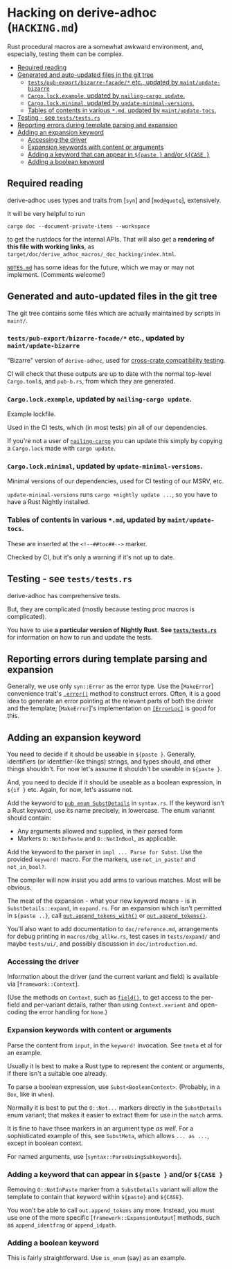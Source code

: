 # **Hacking on derive-adhoc (`HACKING.md`)**

Rust procedural macros are a somewhat awkward environment,
and, especially, testing them can be complex.

<!--##toc##-->
   * [Required reading](#required-reading)
   * [Generated and auto-updated files in the git tree](#generated-and-auto-updated-files-in-the-git-tree)
      * [`tests/pub-export/bizarre-facade/*` etc., updated by `maint/update-bizarre`](#testspub-exportbizarre-facade-etc-updated-by-maintupdate-bizarre)
      * [`Cargo.lock.example`, updated by `nailing-cargo update`.](#cargolockexample-updated-by-nailing-cargo-update)
      * [`Cargo.lock.minimal`, updated by `update-minimal-versions`.](#cargolockminimal-updated-by-update-minimal-versions)
      * [Tables of contents in various `*.md`, updated by `maint/update-tocs`.](#tables-of-contents-in-various-md-updated-by-maintupdate-tocs)
   * [Testing - see `tests/tests.rs`](#testing---see-teststestsrs)
   * [Reporting errors during template parsing and expansion](#reporting-errors-during-template-parsing-and-expansion)
   * [Adding an expansion keyword](#adding-an-expansion-keyword)
      * [Accessing the driver](#accessing-the-driver)
      * [Expansion keywords with content or arguments](#expansion-keywords-with-content-or-arguments)
      * [Adding a keyword that can appear in `${paste }` and/or `${CASE }`](#adding-a-keyword-that-can-appear-in-paste--andor-case-)
      * [Adding a boolean keyword](#adding-a-boolean-keyword)

## Required reading

derive-adhoc uses types and traits from [`syn`] and [`mod@quote`],
extensively.

It will be very helpful to run
```text
cargo doc --document-private-items --workspace
```
to get the rustdocs for the internal APIs.
That will also get a **rendering of this file with working links**,
as `target/doc/derive_adhoc_macros/_doc_hacking/index.html`.

[`NOTES.md`](_doc_notes) has some ideas for the future,
which we may or may not implement.
(Comments welcome!)

## Generated and auto-updated files in the git tree

The git tree contains some files which are actually
maintained by scripts in `maint/`.

### `tests/pub-export/bizarre-facade/*` etc., updated by `maint/update-bizarre`

"Bizarre" version of `derive-adhoc`,
used for [cross-crate compatibility testing](../../pub_b/index.html).

CI will check that these outputs are
up to date with
the normal top-level `Cargo.toml`s, and `pub-b.rs`,
from which they are generated.

### `Cargo.lock.example`, updated by `nailing-cargo update`.

Example lockfile.

Used in the CI tests,
which (in most tests) pin all of our dependencies.

If you're not a user of
[`nailing-cargo`](https://diziet.dreamwidth.org/tag/nailing-cargo)
you can update this
simply by copying a `Cargo.lock` made with `cargo update`.

### `Cargo.lock.minimal`, updated by `update-minimal-versions`.

Minimal versions of our dependencies,
used for CI testing of our MSRV, etc.

`update-minimal-versions` runs `cargo +nightly update ...`,
so you have to have a Rust Nightly installed.

### Tables of contents in various `*.md`, updated by `maint/update-tocs`.

These are inserted at the `<!--##toc##-->` marker.

Checked by CI, but it's only a warning if it's not up to date.

## Testing - see `tests/tests.rs`

derive-adhoc has comprehensive tests.

But, they are complicated
(mostly because testing proc macros is complicated).

You have to use **a particular version of Nightly Rust**.
**See [`tests/tests.rs`](../../derive_adhoc_tests/index.html)**
for information on how to run and update the tests.

## Reporting errors during template parsing and expansion

Generally, we use only `syn::Error` as the error type.
Use the [`MakeError`] convenience trait's
[`.error()`](MakeError::error) method
to construct errors.
Often, it is a good idea to generate an error
pointing at the relevant parts of both the driver and the template;
[`MakeError`]'s implementation on
[`[ErrorLoc]`](ErrorLoc) is good for this.

## Adding an expansion keyword

You need to decide if it should be useable in `${paste }`.
Generally, identifiers (or identifier-like things)
strings, 
and types should,
and other things shouldn't.
For now let's assume it shouldn't be useable in `${paste }`.

And, you need to decide if it should be useable
as a boolean expression, in `${if }` etc.
Again, for now, let's assume not.

Add the keyword to [`pub enum SubstDetails`](syntax::SubstDetails)
in `syntax.rs`.
If the keyword isn't a Rust keyword, use its name precisely,
in lowercase.
The enum variannt should contain:
 * Any arguments allowed and supplied, in their parsed form
 * Markers `O::NotInPaste` and `O::NotInBool`,
   as applicable.

Add the keyword to the parser in
`impl ... Parse for Subst`.
Use the provided `keyword!` macro.
For the markers, use `not_in_paste?` and `not_in_bool?`.

The compiler will now insist you add arms to various matches.
Most will be obvious.

The meat of the expansion - what your new keyword means -
is in `SubstDetails::expand`, in `expand.rs`.
For an expansion which isn't permitted in `${paste ..}`,
call 
[`out.append_tokens_with()`](framework::ExpansionOutput::append_tokens_with)
or
[`out.append_tokens()`](framework::ExpansionOutput::append_tokens).

You'll also want to add documentation to `doc/reference.md`,
arrangements for debug printing in `macros/dbg_allkw.rs`,
test cases in `tests/expand/` and maybe `tests/ui/`,
and possibly discussion in `doc/introduction.md`.

### Accessing the driver

Information about the driver (and the current variant and field)
is available via [`framework::Context`].

(Use the methods on `Context`, such as
[`field()`](framework::Context::field),
to get access to the per-field and per-variant details,
rather than using `Context.variant`
and open-coding the error handling for `None`.)

### Expansion keywords with content or arguments

Parse the content from `input`, in the `keyword!` invocation.
See `tmeta` et al for an example.

Usually it is best to make a Rust type to represent
the content or arguments,
if there isn't a suitable one already.

To parse a boolean expression, use `Subst<BooleanContext>`.
(Probably, in a `Box`, like in `when`).

Normally it is best to put the `O::Not...` markers
directly in the `SubstDetails` enum variant;
that makes it easier to extract them for use in the `match` arms.

It is fine to have thsee markers in an argument type *as well*.
For a sophisticated example of this, 
see `SubstMeta`,
which allows `... as ...`, except in boolean context.

For named arguments, use [`syntax::ParseUsingSubkeywords`].

### Adding a keyword that can appear in `${paste }` and/or `${CASE }`

Removing `O::NotInPaste` marker from a `SubstDetails` variant
will allow the template to contain that keyword
within `${paste}` and `${CASE}`.

You won't be able to call `out.append_tokens` any more.
Instead, you must use one of the more specific
[`framework::ExpansionOutput`] methods,
such as `append_identfrag` or `append_idpath`.

### Adding a boolean keyword

This is fairly straightforward.
Use `is_enum` (say) as an example.
